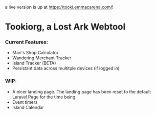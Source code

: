 a live version is up at https://tooki.emmacarena.com/!

# Tookiorg, a Lost Ark Webtool

### Current Features:
- Mari's Shop Calculator
- Wandering Merchant Tracker
- Island Tracker (BETA)
- Persistant data across multitple devices (if logged in)

### WIP:
- A nicer landing page. The landing page has been reset to the default Laravel Page for the time being
- Event timers
- Island Calendar
